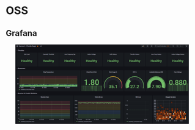 # OSS

## Grafana

<p align="middle">
    <img src="/Docs/Images/OSS/OSS1.PNG" alt="grafana" width="90%" height="90%">
</p>

